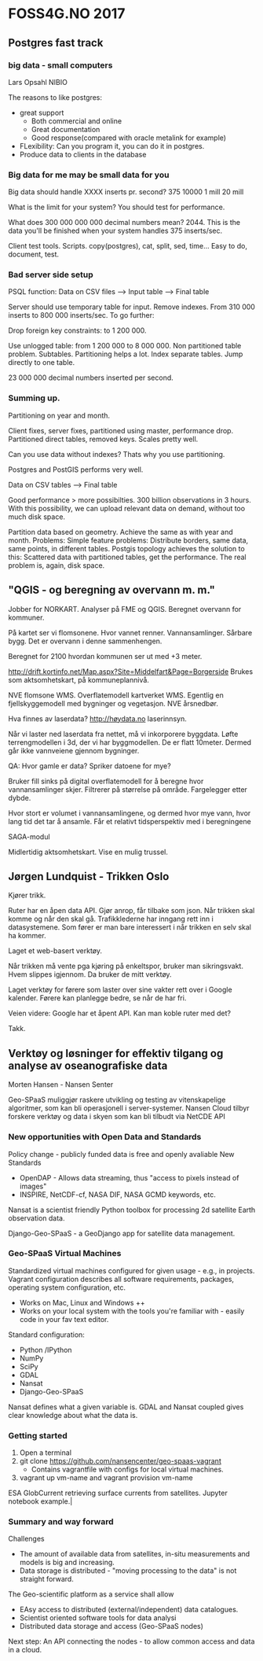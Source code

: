 # FOSS4G.NO 2017

## Postgres fast track
### big data - small computers
Lars Opsahl
NIBIO

The reasons to like postgres:

* great support
    * Both commercial and online
    * Great documentation
    * Good response(compared with oracle metalink for example)
* FLexibility: Can you program it, you can do it in postgres.
* Produce data to clients in the database

### Big data for me may be small data for you

Big data should handle XXXX inserts pr. second?
375
10000
1 mill
20 mill

What is the limit for your system? You should test for performance.

What does 300 000 000 000 decimal numbers mean? 2044. This is the data you'll be finished when your system handles 375 inserts/sec.

Client test tools. Scripts. copy(postgres), cat, split, sed, time... Easy to do, document, test.

### Bad server side setup

PSQL function: Data on CSV files --> Input table --> Final table

Server should use temporary table for input. Remove indexes. From 310 000 inserts to 800 000 inserts/sec. To go further:

Drop foreign key constraints: to 1 200 000.

Use unlogged table: from 1 200 000 to 8 000 000.
Non partitioned table problem. Subtables. Partitioning helps a  lot. Index separate tables. Jump directly to one table.

23 000 000 decimal numbers inserted per second.

### Summing up.
Partitioning on year and month.

Client fixes, server fixes, partitioned using master, performance drop. Partitioned direct tables, removed keys. Scales pretty well.

Can you use data without indexes? Thats why you use partitioning.

Postgres and PostGIS performs very well.

Data on CSV tables --> Final table

Good performance > more possibilties.
300 billion observations in 3 hours. With this possibility, we can upload relevant data on demand, without too much disk space.

Partition data based on geometry. Achieve the same as with year and month.  Problems: Simple feature problems: Distribute borders, same data, same points, in different tables. Postgis topology achieves the solution to this: Scattered data with partitioned tables, get the performance. The real problem is, again, disk space.


## "QGIS - og beregning av overvann m. m."

Jobber for NORKART. Analyser på FME og QGIS. Beregnet overvann for kommuner.

På kartet ser vi flomsonene. Hvor vannet renner. Vannansamlinger. Sårbare bygg. Det er overvann i denne sammenhengen.

Beregnet for 2100 hvordan kommunen ser ut med +3 meter.

http://drift.kortinfo.net/Map.aspx?Site=Middelfart&Page=Borgerside
Brukes som aktsomhetskart, på kommuneplannivå.

NVE flomsone WMS.
Overflatemodell kartverket WMS. Egentlig en fjellskyggemodell med bygninger og vegetasjon.
NVE årsnedbør.

Hva finnes av laserdata?  http://høydata.no laserinnsyn.

Når vi laster ned laserdata fra nettet, må vi inkorporere byggdata. Løfte terrengmodellen i 3d, der vi har byggmodellen. De er flatt 10meter. Dermed går ikke vannveiene gjennom bygninger.

QA: Hvor gamle er data? Spriker datoene for mye?

Bruker fill sinks på digital overflatemodell for å beregne hvor vannansamlinger skjer. Filtrerer på størrelse på område. Fargelegger etter dybde.

Hvor stort er volumet i vannansamlingene, og dermed hvor mye vann, hvor lang tid det tar å ansamle. Får et relativt tidsperspektiv med i beregningene

SAGA-modul



Midlertidig aktsomhetskart. Vise en mulig trussel.



## Jørgen Lundquist - Trikken Oslo

Kjører trikk.

Ruter har en åpen data API. Gjør anrop, får tilbake som json.  Når trikken skal komme og når den skal gå. Trafikklederne har inngang rett inn i datasystemene. Som fører er man bare interessert i når trikken en selv skal ha kommer.

Laget et web-basert verktøy.

Når trikken må vente pga kjøring på enkeltspor, bruker man sikringsvakt. Hvem slippes igjennom. Da bruker de mitt verktøy.

Laget verktøy for førere som laster over sine vakter rett over i Google kalender. Førere kan planlegge bedre, se når de har fri.

Veien videre: Google har et åpent API. Kan man koble ruter med det?

Takk.

## Verktøy og løsninger for effektiv tilgang og analyse av oseanografiske data

Morten Hansen - Nansen Senter

Geo-SPaaS muliggjør raskere utvikling og testing av vitenskapelige algoritmer, som kan bli operasjonell i server-systemer. Nansen Cloud tilbyr forskere verktøy og data i skyen som kan bli tilbudt via NetCDE API

### New opportunities with Open Data and Standards

Policy change - publicly funded data is free and openly avaliable
New Standards

  * OpenDAP - Allows data streaming, thus "access to pixels instead of images"
  * INSPIRE, NetCDF-cf, NASA DIF, NASA GCMD keywords, etc.

Nansat is a scientist friendly Python toolbox for processing 2d satellite Earth observation data.

Django-Geo-SPaaS - a GeoDjango app for satellite data management.

### Geo-SPaaS Virtual Machines

Standardized virtual machines configured for given usage - e.g., in projects.
Vagrant configuration describes all software requirements, packages, operating system configuration, etc.

  * Works on Mac, Linux and Windows ++
  * Works on your local system with the tools you're familiar with - easily code in your fav text editor.

Standard configuration:
 * Python /IPython
 * NumPy
 * SciPy
 * GDAL
 * Nansat
 * Django-Geo-SPaaS

Nansat defines what a given variable is. GDAL and Nansat coupled gives clear knowledge about what the data is.

### Getting started

1. Open a terminal
2. git clone https://github.com/nansencenter/geo-spaas-vagrant
    * Contains vagrantfile with configs for local virtual machines.
3. vagrant up vm-name and vagrant provision vm-name

ESA GlobCurrent retrieving surface currents from satellites. Jupyter notebook example.|

### Summary and way forward
Challenges

* The amount of available data from satellites, in-situ measurements and models is big and increasing.
* Data storage is distributed - "moving processing to the data" is not straight forward.

The Geo-scientific platform as a service shall allow
 * EAsy access to distributed (external/independent) data catalogues.
 * Scientist oriented software tools for data analysi
 * Distributed data storage and access (Geo-SPaaS nodes)

Next step: An API connecting the nodes - to allow common access and data in a cloud.
